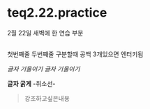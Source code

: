 # teq2.22.practice
2월 22일 새벽에 한 연습 부분 
## 
첫번째줄
두번째줄 구분할때 공백 3개있으면 엔터키됨 

*글자 기울이기*
_글자 기울이기_

**글자 굵게**
-취소선-

> 강조하고싶은내용 

